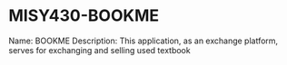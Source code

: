MISY430-BOOKME
==============

Name: BOOKME  Description: This application, as an exchange platform, serves for exchanging and selling used textbook 
